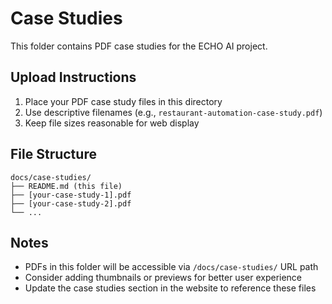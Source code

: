# Case Studies

This folder contains PDF case studies for the ECHO AI project.

## Upload Instructions

1. Place your PDF case study files in this directory
2. Use descriptive filenames (e.g., `restaurant-automation-case-study.pdf`)
3. Keep file sizes reasonable for web display

## File Structure

```
docs/case-studies/
├── README.md (this file)
├── [your-case-study-1].pdf
├── [your-case-study-2].pdf
└── ...
```

## Notes

- PDFs in this folder will be accessible via `/docs/case-studies/` URL path
- Consider adding thumbnails or previews for better user experience
- Update the case studies section in the website to reference these files
